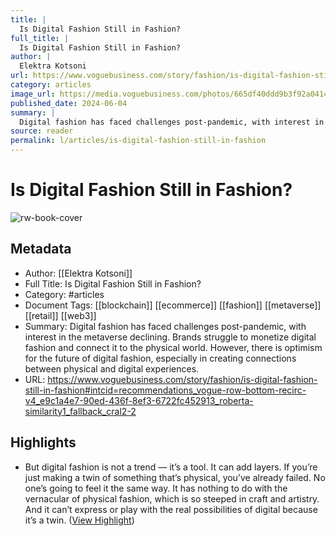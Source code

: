 ```yaml
---
title: |
  Is Digital Fashion Still in Fashion?
full_title: |
  Is Digital Fashion Still in Fashion?
author: |
  Elektra Kotsoni
url: https://www.voguebusiness.com/story/fashion/is-digital-fashion-still-in-fashion#intcid=recommendations_vogue-row-bottom-recirc-v4_e9c1a4e7-90ed-436f-8ef3-6722fc452913_roberta-similarity1_fallback_cral2-2
category: articles
image_url: https://media.voguebusiness.com/photos/665df40ddd9b3f92a0414a0a/16:9/w_1280,c_limit/DIGITALFASHION-VOGUEBUS-3624-SOCIAL-NEWSLETTER.jpg
published_date: 2024-06-04
summary: |
  Digital fashion has faced challenges post-pandemic, with interest in the metaverse declining. Brands struggle to monetize digital fashion and connect it to the physical world. However, there is optimism for the future of digital fashion, especially in creating connections between physical and digital experiences.
source: reader
permalink: l/articles/is-digital-fashion-still-in-fashion
---
```

# Is Digital Fashion Still in Fashion?

![rw-book-cover](https://media.voguebusiness.com/photos/665df40ddd9b3f92a0414a0a/16:9/w_1280,c_limit/DIGITALFASHION-VOGUEBUS-3624-SOCIAL-NEWSLETTER.jpg)

## Metadata
- Author: [[Elektra Kotsoni]]
- Full Title: Is Digital Fashion Still in Fashion?
- Category: #articles
- Document Tags: [[blockchain]] [[ecommerce]] [[fashion]] [[metaverse]] [[retail]] [[web3]] 
- Summary: Digital fashion has faced challenges post-pandemic, with interest in the metaverse declining. Brands struggle to monetize digital fashion and connect it to the physical world. However, there is optimism for the future of digital fashion, especially in creating connections between physical and digital experiences.
- URL: https://www.voguebusiness.com/story/fashion/is-digital-fashion-still-in-fashion#intcid=recommendations_vogue-row-bottom-recirc-v4_e9c1a4e7-90ed-436f-8ef3-6722fc452913_roberta-similarity1_fallback_cral2-2

## Highlights
- But digital fashion is not a trend — it’s a tool. It can add layers. If you’re just making a twin of something that’s physical, you’ve already failed. No one’s going to feel it the same way. It has nothing to do with the vernacular of physical fashion, which is so steeped in craft and artistry. And it can’t express or play with the real possibilities of digital because it’s a twin. ([View Highlight](https://read.readwise.io/read/01j1s8fdrrk219gb8tkt70h2np))


